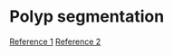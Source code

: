# Polyp segmentation 
[Reference 1](https://giana.grand-challenge.org/Tasks/)
[Reference 2](https://polyp.grand-challenge.org/CVCClinicDB/)
